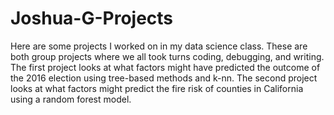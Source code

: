 # Joshua-G-Projects
Here are some projects I worked on in my data science class. These are both group projects where we all took turns coding, debugging, and writing. 
The first project looks at what factors might have predicted the outcome of the 2016 election using tree-based methods and k-nn. 
The second project looks at what factors might predict the fire risk of counties in California using a random forest model. 

